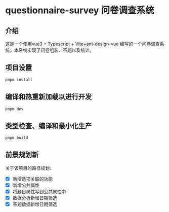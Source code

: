 # questionnaire-survey 问卷调查系统

## 介绍

这是一个使用vue3 + Typescript + Vite+ant-design-vue 编写的一个问卷调查系统。本系统实现了问卷组装、答题以及统计。

## 项目设置

```sh
pnpm install
```

## 编译和热重新加载以进行开发

```sh
pnpm dev
```

## 类型检查、编译和最小化生产

```sh
pnpm build
```

## 前景规划新

关于该项目的路径规划:

- [X] 新增选项关联的功能
- [X] 新增公共属性
- [X] 将题目属性写到公共属性中
- [X] 数据分析新增日期筛选
- [X] 答题数据新增日期筛选
